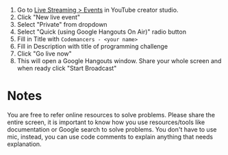 1. Go to [Live Streaming > Events](https://www.youtube.com/my_live_events) in YouTube creator studio.
2. Click "New live event"
3. Select "Private" from dropdown
4. Select "Quick (using Google Hangouts On Air)" radio button
5. Fill in Title with `Codemancers - <your name>`
6. Fill in Description with title of programming challenge
7. Click "Go live now"
8. This will open a Google Hangouts window. Share your whole screen and when ready click "Start Broadcast"

Notes
=====

You are free to refer online resources to solve problems.
Please share the entire screen, it is important to know how you use resources/tools
like documentation or Google search to solve problems. You don't have to use mic,
instead, you can use code comments to explain anything that needs explanation.